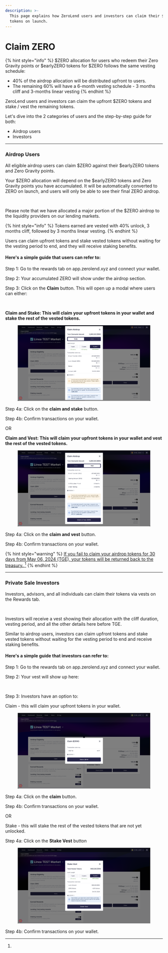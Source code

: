 ```yaml
---
description: >-
  This page explains how ZeroLend users and investors can claim their $ZERO
  tokens on launch.
---
```


# Claim ZERO

{% hint style="info" %}
$ZERO allocation for users who redeem their Zero Gravity points or $earlyZERO tokens for $ZERO follows the same vesting schedule:&#x20;

* 40% of the airdrop allocation will be distributed upfront to users.&#x20;
* The remaining 60% will have a 6-month vesting schedule - 3 months cliff and 3-months linear vesting
{% endhint %}

ZeroLend users and investors can claim the upfront $ZERO tokens and stake / vest the remaining tokens.&#x20;

Let's dive into the 2 categories of users and the step-by-step guide for both:&#x20;

* Airdrop users
* Investors&#x20;

***

### Airdrop Users&#x20;

All eligible airdrop users can claim $ZERO against their $earlyZERO tokens and Zero Gravity points.&#x20;

Your $ZERO allocation will depend on the $earlyZERO tokens and Zero Gravity points you have accumulated. It will be automatically converted to ZERO on launch, and users will only be able to see their final ZERO airdrop.&#x20;

<figure><img src="../../.gitbook/assets/Screenshot 2024-05-06 at 2.28.51 AM copy 2.png" alt=""><figcaption></figcaption></figure>

Please note that we have allocated a major portion of the $ZERO airdrop to the liquidity providers on our lending markets.&#x20;

{% hint style="info" %}
Tokens earned are vested with 40% unlock, 3 months cliff, followed by 3 months linear vesting.
{% endhint %}

Users can claim upfront tokens and stake vested tokens without waiting for the vesting period to end, and they will receive staking benefits.

#### Here's a simple guide that users can refer to:&#x20;

Step 1: Go to the rewards tab on app.zerolend.xyz and connect your wallet.

Step 2: Your accumulated ZERO will show under the airdrop section.

Step 3: Click on the **Claim** button. This will open up a modal where users can either:&#x20;

<figure><img src="../../.gitbook/assets/Screenshot 2024-05-06 at 2.28.51 AM copy 2 (2).png" alt=""><figcaption></figcaption></figure>

**Claim and Stake: This will claim your upfront tokens in your wallet and stake the rest of the vested tokens.**&#x20;

<figure><img src="../../.gitbook/assets/telegram-cloud-document-5-6179343347686051622.jpg" alt=""><figcaption></figcaption></figure>

Step 4a: Click on the **claim and stake** button.&#x20;

Step 4b: Confirm transactions on your wallet.&#x20;

OR&#x20;

**Claim and Vest: This will claim your upfront tokens in your wallet and vest the rest of the vested tokens.**&#x20;

<figure><img src="../../.gitbook/assets/telegram-cloud-document-5-6179343347686051623.jpg" alt=""><figcaption></figcaption></figure>

Step 4a: Click on the **claim and vest** button.

Step 4b: Confirm transactions on your wallet.

{% hint style="warning" %}
[If you fail to claim your airdrop tokens for 30 days from May 06, 2024 (TGE), your tokens will be returned back to the treasury. ](#user-content-fn-1)[^1]
{% endhint %}

***

### Private Sale Investors

Investors, advisors, and all individuals can claim their tokens via vests on the Rewards tab.&#x20;

<figure><img src="../../.gitbook/assets/Screenshot 2024-05-06 at 2.28.51 AM copy 3.png" alt=""><figcaption></figcaption></figure>

Investors will receive a vest showing their allocation with the cliff duration, vesting period, and all the other details here before TGE.

Similar to airdrop users, investors can claim upfront tokens and stake vested tokens without waiting for the vesting period to end and receive staking benefits.

#### Here's a simple guide that investors can refer to:&#x20;

Step 1: Go to the rewards tab on app.zerolend.xyz and connect your wallet.

Step 2: Your vest will show up here:

<figure><img src="../../.gitbook/assets/Screenshot 2024-05-06 at 2.28.51 AM copy 3 (1).png" alt=""><figcaption></figcaption></figure>

Step 3: Investors have an option to:

Claim - this will claim your upfront tokens in your wallet.

<figure><img src="../../.gitbook/assets/telegram-cloud-document-5-6179343347686051619 (5).jpg" alt=""><figcaption></figcaption></figure>

Step 4a: Click on the **claim** button.

Step 4b: Confirm transactions on your wallet.

OR&#x20;

Stake - this will stake the rest of the vested tokens that are not yet unlocked.

Step 4a: Click on the **Stake Vest** button

<figure><img src="../../.gitbook/assets/telegram-cloud-document-5-6179343347686051620.jpg" alt=""><figcaption></figcaption></figure>

Step 4b: Confirm transactions on your wallet.

[^1]: 
